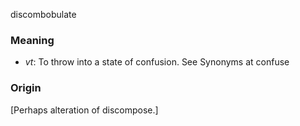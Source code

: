 discombobulate
### Meaning
+ _vt_: To throw into a state of confusion. See Synonyms at confuse

### Origin

[Perhaps alteration of discompose.]


